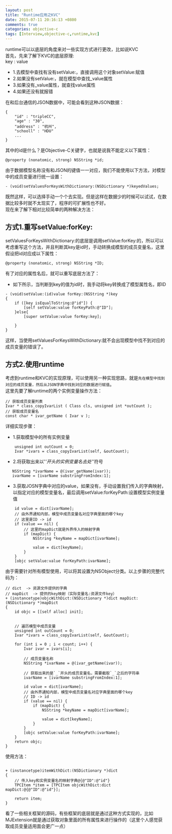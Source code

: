 ```yaml
---
layout: post
title: "Runtime应用之KVC"
date: 2015-07-11 20:16:13 +0800
comments: true
categories: objective-c 
tags: [Interview,objective-c,runtime,kvc]
---
```


runtime可以以底层的角度来对一些实现方式进行更改，比如说KVC<br>
首先，先来了解下KVC的底层原理:<br>
key : value

- 1.去模型中查找有没有setValue:，直接调用这个对象setValue:赋值
- 2.如果没有setValue:，就在模型中查找_value属性
- 3.如果没有_value属性，就查找value属性
- 4.如果还没有就报错
<!--more-->
在和后台通信的JSON数据中，可能会看到这种JSON数据：<br>

```objc
{
    "id" : "tripleCC",
    "age" : "30",
    "address" : "杭州",
    "schooll" : "HDU"
    ...
}
```
其中的id是什么？是Objective-C关键字，也就是说我不能定义以下属性：

```objc
@property (nonatomic, strong) NSString *id;
```
由于数据模型名称没有和JSON的键值一一对应，我们不能使用以下方法，对模型中的成员变量进行统一设置：

```objc
- (void)setValuesForKeysWithDictionary:(NSDictionary *)keyedValues;
```
既然这样，可以选择手动一个个去实现。但是这样在数据少的时候可以试试，在数据比较多时就不太现实了，程序的可扩展性也不好。<br>
现在来了解下相对比较简单的两种解决方法：

## 方式1.重写setValue:forKey:
setValuesForKeysWithDictionary:的底层是调用setValue:forKey:的，所以可以考虑重写这个方法，并且判断其key是id时，手动转换成模型的成员变量名，这里假设把id对应成以下属性：

```objc
@property (nonatomic, strong) NSString *ID;
```
有了对应的属性名后，就可以重写底层方法了：
  - 如下所示，当判断到key的值为id时，我手动将key转换成了模型属性名，即ID

```objc
- (void)setValue:(id)value forKey:(NSString *)key
{
    if ([key isEqualToString:@"id"]) {
        [self setValue:value forKeyPath:@"ID"];
    }else{
        [super setValue:value forKey:key];

    }
}
```
这样，当使用setValuesForKeysWithDictionary:就不会出现模型中找不到对应的成员变量的错误了。

## 方式2.使用runtime
考虑到runtime和KVC的实现原理，可以使用另一种实现思路，就是`先在模型中找到对应的成员变量，然后从JSON字典中找到对应的数据进行赋值`。<br>
这里先要了解runtime的两个实例变量操作方法：

```objc
// 获取成员变量列表
Ivar * class_copyIvarList ( Class cls, unsigned int *outCount );
// 获取成员变量名
const char * ivar_getName ( Ivar v );
```
详细实现步骤：<br>

- 1.获取模型中的所有实例变量

```objc
    unsigned int outCount = 0;
    Ivar *ivars = class_copyIvarList(self, &outCount);
```
- 2.将获取出来以'_'开头的实例变量名去处'_'符号

```objc
   NSString *ivarName = @(ivar_getName(ivar));
   ivarName = [ivarName substringFromIndex:1];
```
- 3.获取JOSN字典中对应的value，如果没有，手动设置我们传入的字典映射，以指定对应的模型变量名，最后调用setValue:forKeyPath:设置模型实例变量值

```objc
    id value = dict[ivarName];
    // 由外界通知内部，模型中成员变量名对应字典里面的哪个key
    // 这里是ID -> id
    if (value == nil) {
        // 这里的mapDict就是外界传入的映射字典
        if (mapDict) {
            NSString *keyName = mapDict[ivarName];

            value = dict[keyName];
        }
    }
    [objc setValue:value forKeyPath:ivarName];
```
由于需要针对所有模型使用，可以将其设置为NSObject分类。以上步骤的完整代码为：

```objc
// dict  -> 资源文件提供的字典
// mapDict  -> 提供的key映射（实际变量名:资源文件key）
+ (instancetype)objcWithDict:(NSDictionary *)dict mapDict:(NSDictionary *)mapDict
{
    id objc = [[self alloc] init];


    // 遍历模型中成员变量
    unsigned int outCount = 0;
    Ivar *ivars = class_copyIvarList(self, &outCount);

    for (int i = 0 ; i < count; i++) {
        Ivar ivar = ivars[i];

        // 成员变量名称
        NSString *ivarName = @(ivar_getName(ivar));

        // 获取出来的是`_`开头的成员变量名，需要截取`_`之后的字符串
        ivarName = [ivarName substringFromIndex:1];

        id value = dict[ivarName];
        // 由外界通知内部，模型中成员变量名对应字典里面的哪个key
        // ID -> id
        if (value == nil) {
            if (mapDict) {
                NSString *keyName = mapDict[ivarName];

                value = dict[keyName];
            }
        }
        [objc setValue:value forKeyPath:ivarName];
    }
    return objc;
}
```
使用方法：

```objc

+ (instancetype)itemWithDict:(NSDictionary *)dict
{
    // 传入key和实例变量名的映射字典@{@"ID":@"id"}
    TPCItem *item = [TPCItem objcWithDict:dict mapDict:@{@"ID":@"id"}];

    return item;
}
```
看了一些相关框架的源码，有些框架的底层就是通过这种方式实现的，比如MJExtension就是通过获取对象里面的所有属性来进行操作的（这里个人感觉获取成员变量适用面会更广一点）
